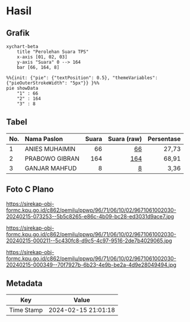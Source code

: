 # Hasil

## Grafik

```mermaid
xychart-beta
    title "Perolehan Suara TPS"
    x-axis [01, 02, 03]
    y-axis "Suara" 0 --> 164
    bar [66, 164, 8]
```

```mermaid
%%{init: {"pie": {"textPosition": 0.5}, "themeVariables": {"pieOuterStrokeWidth": "5px"}} }%%
pie showData
    "1" : 66
    "2" : 164
    "3" : 8
```

## Tabel

| No. | Nama Paslon    | Suara | Suara (raw) | Persentase |
|:--- |:-------------- | -----:| -----------:| ----------:|
| 1   | ANIES MUHAIMIN | 66    | [66][p-1]   | 27,73      |
| 2   | PRABOWO GIBRAN | 164   | [164][p-2]  | 68,91      |
| 3   | GANJAR MAHFUD  | 8     | [8][p-3]    | 3,36       |


[p-1]: https://github.com/gigit-pemilu/pemilu-2024-96-papua-barat-daya/blob/main/pilpres/hitung-suara/sub/96-papua-barat-daya/sub/71-kota-sorong/sub/06-sorong-manoi/sub/1002-malawei/sub/030-tps/sub/paslon-1.txt
[p-2]: https://github.com/gigit-pemilu/pemilu-2024-96-papua-barat-daya/blob/main/pilpres/hitung-suara/sub/96-papua-barat-daya/sub/71-kota-sorong/sub/06-sorong-manoi/sub/1002-malawei/sub/030-tps/sub/paslon-2.txt
[p-3]: https://github.com/gigit-pemilu/pemilu-2024-96-papua-barat-daya/blob/main/pilpres/hitung-suara/sub/96-papua-barat-daya/sub/71-kota-sorong/sub/06-sorong-manoi/sub/1002-malawei/sub/030-tps/sub/paslon-3.txt

## Foto C Plano

https://sirekap-obj-formc.kpu.go.id/c862/pemilu/ppwp/96/71/06/10/02/9671061002030-20240215-073253--5b5c8265-e86c-4b09-bc28-ed3031d9ace7.jpg

https://sirekap-obj-formc.kpu.go.id/c862/pemilu/ppwp/96/71/06/10/02/9671061002030-20240215-000211--5c430fc8-d9c5-4c97-9516-2de7b4029065.jpg

https://sirekap-obj-formc.kpu.go.id/c862/pemilu/ppwp/96/71/06/10/02/9671061002030-20240215-000349--70f7927b-6b23-4e9b-be2a-4d9e28049494.jpg


## Metadata

| Key        | Value               |
| ---------- | ------------------- |
| Time Stamp | 2024-02-15 21:01:18 |



